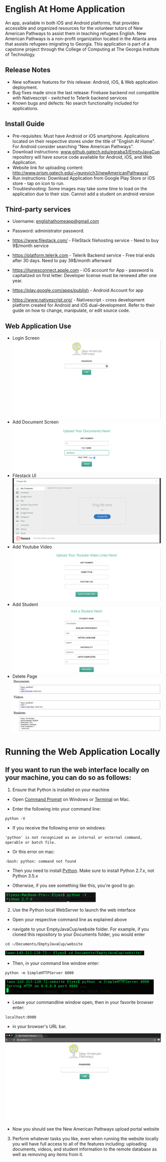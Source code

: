 # English At Home Application 

An app, available in both iOS and Android platforms, that provides accessible and organized resources for the volunteer tutors of New American Pathways to assist them in teaching refugees English. New American Pathways is a non-profit organization located in the Atlanta area that assists refugees imigrating to Georgia. This application is part of a capstone project through the College of Computing at The Georgia Institute of Technology.

## Release Notes

* New software features for this release: Android, iOS, & Web application deployment.
* Bug fixes made since the last release: Firebase backend not compatible with Nativescript - switched to Telerik backend services
* Known bugs and defects: No search functionality included for applications. 

## Install Guide

* Pre-requisites: Must have Android or iOS smartphone. Applications located on their respective stores under the title of "English At Home". For Android consider searching "New American Pathways".
* Download instructions: www.github.gatech.edu/egraba3/EmptyJavaCup repository will have source code available for Android, iOS, and Web Application. 
* Website link for uploading content: http://www.prism.gatech.edu/~igurevich3/newAmericanPathways/
* Run instructions: Download Application from Google Play Store or iOS store - tap on icon to run.
* Troubleshooting: Some images may take some time to load on the application due to their size. Cannot add a student on android version

## Third-party services

* Username: englishathomeapp@gmail.com
* Password: administrator password. 

* https://www.filestack.com/ - FileStack filehosting service - Need to buy 9$/month service
* https://platform.telerik.com - Telerik Backend service - Free trial ends after 30 days. Need to pay 39$/month afterward
* https://itunesconnect.apple.com - iOS account for App - password is capitalized on first letter. Developer license must be renewed after one year.  
* https://play.google.com/apps/publish - Android Account for app
* https://www.nativescript.org/ - Nativescript - cross development platform created for Android and iOS dual-development. Refer to their guide on how to change, manipulate, or edit source code. 

## Web Application Use
* Login Screen
![Alt text](/images/login.png?raw=true)
* Add Document Screen
![Alt text](/images/documentUpload.png?raw=true)
* Filestack UI
![Alt text](/images/fileStack.png?raw=true)
* Add Youtube Video
![Alt text](/images/youtubeUpload.png?raw=true)
* Add Student 
![Alt text](/images/addStudent.png?raw=true)
* Delete Page 
![Alt text](/images/deleteScreen.png?raw=true)

# Running the Web Application Locally

## If you want to run the web interface locally on your machine, you can do so as follows:

1) Ensure that Python is installed on your machine

* Open [Command Prompt](https://www.lifewire.com/how-to-open-command-prompt-2618089) on Windows or [Terminal](http://blog.teamtreehouse.com/introduction-to-the-mac-os-x-command-line) on Mac.

* Enter the following into your command line:

```
python -V
```

* If you receive the following error on windows:

```
'python' is not recognized as an internal or external command, operable or batch file.
```

* Or this error on mac:

```
-bash: python: command not found
```

* Then you need to install [Python](https://www.python.org/downloads/). Make sure to install Python 2.7.x, not Python 3.5.x

* Otherwise, if you see something like this, you're good to go:

![Alt text](/images/goodPythonOutput.png?raw=true)

2) Use the Python local WebServer to launch the web interface

* Open your respective command line as explained above

* navigate to your EmptyJavaCup/website folder. For example, if you cloned this repository to your Documents folder, you would enter

```
cd ~/Documents/EmptyJavaCup/website
```

![Alt text](/images/directory_change.png?raw=true)

* Then, in your command line window enter:

```
python -m SimpleHTTPServer 8000
```

![Alt text](/images/http_server.png?raw=true)


* Leave your commandline window open, then in your favorite browser enter:


```
localhost:8000
```

* in your browser's URL bar.

![Alt text](/images/website_example.png?raw=true)

* Now you should see the New American Pathways upload portal website


3) Perform whatever tasks you like, even when running the website locally you will have full access to all of the features including: uploading documents, videos, and student information to the remote database as well as removing any items from it.

